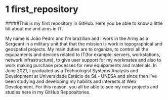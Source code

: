 # 1 first_repository
#####This is my first repository in GitHub. Here you be able to know a little bit about me and aims in IT.

My name is João Pedro and I'm brazilian and I work in the Army as a Sergeant in a military unit that that the mission is work in topographical and geospatial projects.
My main duties are to organize, to control all the equipaments and devices related to IT(for example: servers, workstations, network infrastructure), to give user support for my workmates and also to work making purchase processes for new equipaments and materials.
In June 2021, I graduated as a Technologist Systems Analysis and Development at Universidade Estácio de Sá - UNESA and since then I've been studying and developing my habilits and interests at Web Development.
For this reason, you all be able to see my new projects and studies here in my GitHub Reppositories.